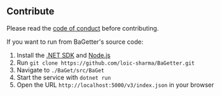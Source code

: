 ## Contribute

Please read the [code of conduct] before contributing.

If you want to run from BaGetter's source code:

1. Install the [.NET SDK] and [Node.js]
2. Run `git clone https://github.com/loic-sharma/BaGetter.git`
3. Navigate to `./BaGet/src/BaGet`
4. Start the service with `dotnet run`
5. Open the URL `http://localhost:5000/v3/index.json` in your browser

[Code of conduct]: CODE_OF_CONDUCT.md
[.NET SDK]: https://www.microsoft.com/net/download
[Node.js]: https://nodejs.org/